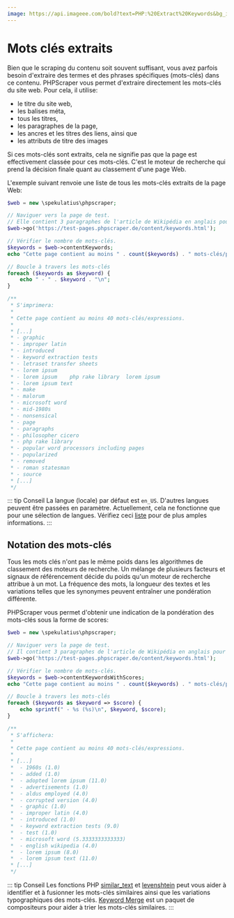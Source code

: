 ```yaml
---
image: https://api.imageee.com/bold?text=PHP:%20Extract%20Keywords&bg_image=https://images.unsplash.com/photo-1542762933-ab3502717ce7
---
```


# Mots clés extraits

Bien que le scraping du contenu soit souvent suffisant, vous avez parfois besoin d'extraire des termes et des phrases spécifiques (mots-clés) dans ce contenu. PHPScraper vous permet d'extraire directement les mots-clés du site web. Pour cela, il utilise:

- le titre du site web,
- les balises méta,
- tous les titres,
- les paragraphes de la page,
- les ancres et les titres des liens, ainsi que
- les attributs de titre des images

Si ces mots-clés sont extraits, cela ne signifie pas que la page est effectivement classée pour ces mots-clés. C'est le moteur de recherche qui prend la décision finale quant au classement d'une page Web.

L'exemple suivant renvoie une liste de tous les mots-clés extraits de la page Web:

```php
$web = new \spekulatius\phpscraper;

// Naviguer vers la page de test.
// Elle contient 3 paragraphes de l'article de Wikipédia en anglais pour "lorem ipsum".
$web->go('https://test-pages.phpscraper.de/content/keywords.html');

// Vérifier le nombre de mots-clés.
$keywords = $web->contentKeywords;
echo "Cette page contient au moins " . count($keywords) . " mots-clés/phrases.\n\n";

// Boucle à travers les mots-clés
foreach ($keywords as $keyword) {
    echo " - " . $keyword . "\n";
}

/**
 * S'imprimera:
 *
 * Cette page contient au moins 40 mots-clés/expressions.
 *
 * [...]
 * - graphic
 * - improper latin
 * - introduced
 * - keyword extraction tests
 * - letraset transfer sheets
 * - lorem ipsum
 * - lorem ipsum    php rake library  lorem ipsum
 * - lorem ipsum text
 * - make
 * - malorum
 * - microsoft word
 * - mid-1980s
 * - nonsensical
 * - page
 * - paragraphs
 * - philosopher cicero
 * - php rake library
 * - popular word processors including pages
 * - popularized
 * - removed
 * - roman statesman
 * - source
 * [...]
 */
```

::: tip Conseil
La langue (locale) par défaut est `en_US`. D'autres langues peuvent être passées en paramètre. Actuellement, cela ne fonctionne que pour une sélection de langues. Vérifiez ceci [liste](https://github.com/Donatello-za/rake-php-plus#currently-supported-languages) pour de plus amples informations.
:::


## Notation des mots-clés

Tous les mots clés n'ont pas le même poids dans les algorithmes de classement des moteurs de recherche. Un mélange de plusieurs facteurs et signaux de référencement décide du poids qu'un moteur de recherche attribue à un mot. La fréquence des mots, la longueur des textes et les variations telles que les synonymes peuvent entraîner une pondération différente.

PHPScraper vous permet d'obtenir une indication de la pondération des mots-clés sous la forme de scores:

```php
$web = new \spekulatius\phpscraper;

// Naviguer vers la page de test.
// Il contient 3 paragraphes de l'article de Wikipédia en anglais pour "lorem ipsum".
$web->go('https://test-pages.phpscraper.de/content/keywords.html');

// Vérifier le nombre de mots-clés.
$keywords = $web->contentKeywordsWithScores;
echo "Cette page contient au moins " . count($keywords) . " mots-clés/phrases.\n\n";

// Boucle à travers les mots-clés
foreach ($keywords as $keyword => $score) {
    echo sprintf(" - %s (%s)\n", $keyword, $score);
}

/**
 * S'affichera:
 *
 * Cette page contient au moins 40 mots-clés/expressions.
 *
 * [...]
 *  - 1960s (1.0)
 *  - added (1.0)
 *  - adopted lorem ipsum (11.0)
 *  - advertisements (1.0)
 *  - aldus employed (4.0)
 *  - corrupted version (4.0)
 *  - graphic (1.0)
 *  - improper latin (4.0)
 *  - introduced (1.0)
 *  - keyword extraction tests (9.0)
 *  - test (1.0)
 *  - microsoft word (5.3333333333333)
 *  - english wikipedia (4.0)
 *  - lorem ipsum (8.0)
 *  - lorem ipsum text (11.0)
 * [...]
 */
```

::: tip Conseil
Les fonctions PHP [similar_text](https://www.php.net/manual/en/function.similar-text.php) et [levenshtein](https://www.php.net/manual/en/function.levenshtein.php) peut vous aider à identifier et à fusionner les mots-clés similaires ainsi que les variations typographiques des mots-clés. [Keyword Merge](https://github.com/spekulatius/keyword-merge) est un paquet de compositeurs pour aider à trier les mots-clés similaires.
:::
